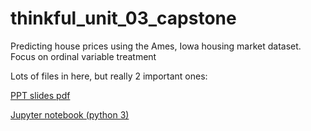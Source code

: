 # thinkful_unit_03_capstone

Predicting house prices using the Ames, Iowa housing market dataset.
Focus on ordinal variable treatment

Lots of files in here, but really 2 important ones:

[PPT slides pdf](slides_housing_price_capstone.pdf)

[Jupyter notebook (python 3)](unit_03_capstone_final_notebook.ipynb)
